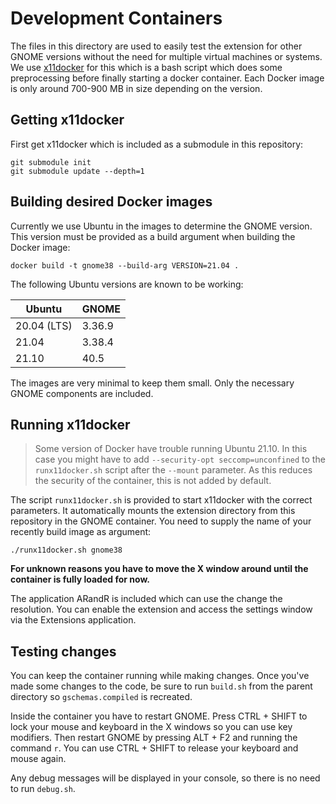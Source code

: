 Development Containers
=====
The files in this directory are used to easily test the extension for other GNOME versions without the need for multiple virtual machines or systems. We use [x11docker](https://github.com/mviereck/x11docker) for this which is a bash script which does some preprocessing before finally starting a docker container. Each Docker image is only around 700-900 MB in size depending on the version.

## Getting x11docker
First get x11docker which is included as a submodule in this repository:
```shell
git submodule init
git submodule update --depth=1
```

## Building desired Docker images
Currently we use Ubuntu in the images to determine the GNOME version. This version must be provided as a build argument when building the Docker image:
```shell
docker build -t gnome38 --build-arg VERSION=21.04 .
```

The following Ubuntu versions are known to be working:

Ubuntu | GNOME
------ | -----
20.04 (LTS) | 3.36.9
21.04 | 3.38.4
21.10 | 40.5

The images are very minimal to keep them small. Only the necessary GNOME components are included.

## Running x11docker
> Some version of Docker have trouble running Ubuntu 21.10. In this case you might have to add `--security-opt seccomp=unconfined` to the `runx11docker.sh` script after the `--mount` parameter. As this reduces the security of the container, this is not added by default.

The script `runx11docker.sh` is provided to start x11docker with the correct parameters. It automatically mounts the extension directory from this repository in the GNOME container. You need to supply the name of your recently build image as argument:
```shell
./runx11docker.sh gnome38
```

**For unknown reasons you have to move the X window around until the container is fully loaded for now.**

The application ARandR is included which can use the change the resolution. You can enable the extension and access the settings window via the Extensions application.

## Testing changes
You can keep the container running while making changes. Once you've made some changes to the code, be sure to run `build.sh` from the parent directory so `gschemas.compiled` is recreated.

Inside the container you have to restart GNOME. Press CTRL + SHIFT to lock your mouse and keyboard in the X windows so you can use key modifiers. Then restart GNOME by pressing ALT + F2 and running the command `r`. You can use CTRL + SHIFT to release your keyboard and mouse again.

Any debug messages will be displayed in your console, so there is no need to run `debug.sh`.
